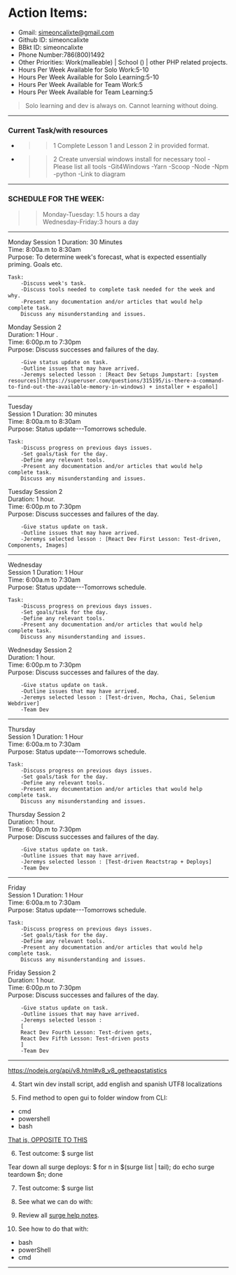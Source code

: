 # Action Items:

- Gmail: simeoncalixte@gmail.com
- Github ID: simeoncalixte
- BBkt ID: simeoncalixte
- Phone Number:786(800)1492 
- Other Priorities: Work(malleable) | School ()  | other PHP related projects.
- Hours Per Week Available for Solo Work:5-10
- Hours Per Week Available for Solo Learning:5-10
- Hours Per Week Available for Team Work:5
- Hours Per Week Available for Team Learning:5

> Solo learning and dev is always on. Cannot learning without doing.
---
### Current Task/with resources
* >> 1 Complete Lesson 1 and Lesson 2 in provided format.
    
* >> 2  Create unversial windows install for necessary tool
	-Please list all tools
    -Git4Windows
    -Yarn
    -Scoop
    -Node
    -Npm
    -python
    -Link to diagram
    

----
### SCHEDULE FOR THE WEEK:
>> Monday-Tuesday: 1.5 hours a day<br/>
Wednesday-Friday:3 hours a day
---
Monday 
		Session 1 Duration: 30 Minutes<br/>
		Time: 8:00a.m to 8:30am<br/>
		Purpose: To determine week's forecast, what is expected essentially priming. Goals etc.<br/>
	
	Task:
		-Discuss week's task.
		-Discuss tools needed to complete task needed for the week and why.
		-Present any documentation and/or articles that would help complete task.
		Discuss any misunderstanding and issues.
	
Monday Session 2<br/>
    Duration: 1 Hour .<br/>
		Time: 6:00p.m to 7:30pm<br/>
		Purpose: Discuss successes and failures of the day.
		
		-Give status update on task.
		-Outline issues that may have arrived.
		-Jeremys selected lesson : [React Dev Setups Jumpstart: [system resources](https://superuser.com/questions/315195/is-there-a-command-to-find-out-the-available-memory-in-windows) + installer + español]
	
	
	
  ---	

Tuesday <br/>
		Session 1 Duration: 30 minutes<br/>
		Time: 8:00a.m to 8:30am<br/>
		Purpose: Status update---Tomorrows schedule.<br/>
	
	Task:
		-Discuss progress on previous days issues.
		-Set goals/task for the day.
		-Define any relevant tools.
		-Present any documentation and/or articles that would help complete task.
		Discuss any misunderstanding and issues.
	
Tuesday Session 2<br/>
    Duration: 1 hour.<br/>
		Time: 6:00p.m to 7:30pm<br/>
		Purpose: Discuss successes and failures of the day.<br/>
		
		-Give status update on task.
		-Outline issues that may have arrived.
		-Jeremys selected lesson : [React Dev First Lesson: Test-driven, Components, Images]
	
---


Wednesday <br/>
		Session 1 Duration: 1 Hour<br/>
		Time: 6:00a.m to 7:30am<br/>
		Purpose: Status update---Tomorrows schedule.<br/>
	
	Task:
		-Discuss progress on previous days issues.
		-Set goals/task for the day.
		-Define any relevant tools.
		-Present any documentation and/or articles that would help complete task.
		Discuss any misunderstanding and issues.
	
Wednesday Session 2<br/>
    Duration: 1 hour.<br/>
		Time: 6:00p.m to 7:30pm<br/>
		Purpose: Discuss successes and failures of the day.<br/>
		
		-Give status update on task.
		-Outline issues that may have arrived.
		-Jeremys selected lesson : [Test-driven, Mocha, Chai, Selenium Webdriver]
		-Team Dev

---

Thursday <br/>
		Session 1 Duration: 1 Hour<br/>
		Time: 6:00a.m to 7:30am<br/>
		Purpose: Status update---Tomorrows schedule.<br/>
	
	Task:
		-Discuss progress on previous days issues.
		-Set goals/task for the day.
		-Define any relevant tools.
		-Present any documentation and/or articles that would help complete task.
		Discuss any misunderstanding and issues.
	
Thursday Session 2<br/>
    Duration: 1 hour.<br/>
		Time: 6:00p.m to 7:30pm<br/>
		Purpose: Discuss successes and failures of the day.<br/>
		
		-Give status update on task.
		-Outline issues that may have arrived.
		-Jeremys selected lesson : [Test-driven Reactstrap + Deploys]
		-Team Dev

---


Friday <br/>
		Session 1 Duration: 1 Hour<br/>
		Time: 6:00a.m to 7:30am<br/>
		Purpose: Status update---Tomorrows schedule.<br/>
	
	Task:
		-Discuss progress on previous days issues.
		-Set goals/task for the day.
		-Define any relevant tools.
		-Present any documentation and/or articles that would help complete task.
		Discuss any misunderstanding and issues.
	
Friday Session 2<br/>
    Duration: 1 hour.<br/>
		Time: 6:00p.m to 7:30pm<br/>
		Purpose: Discuss successes and failures of the day.<br/>
		
		-Give status update on task.
		-Outline issues that may have arrived.
		-Jeremys selected lesson : 
		[
		React Dev Fourth Lesson: Test-driven gets,
		React Dev Fifth Lesson: Test-driven posts
		]
		-Team Dev

---
 
 https://nodejs.org/api/v8.html#v8_v8_getheapstatistics
 
 4. Start win dev install script, add english and spanish UTF8 localizations
 
 5. Find method to open gui to folder window from CLI:
 * cmd
 * powershell
 * bash
 
 [That is, OPPOSITE TO THIS](http://www.indjango.com/ubuntu-right-click-to-open-terminal-in-current-directory/)
 
 6.  Test outcome: $ surge list
 
 Tear down all surge deploys:  $ for n in $(surge list | tail); do  echo surge teardown $n; done
 
 7.  Test outcome: $ surge list
 
 8.  See what we can do with:
 
 9. Review all [surge help notes](https://surge.sh/help/).
 
 10.  See how to do that with:
 * bash
 * powerShell
* cmd
  
  



		
 


---